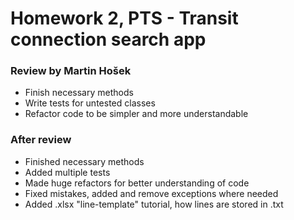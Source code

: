 # Homework 2, PTS - Transit connection search app

### Review by Martin Hošek
- Finish necessary methods
- Write tests for untested classes
- Refactor code to be simpler and more understandable

### After review
- Finished necessary methods
- Added multiple tests
- Made huge refactors for better understanding of code
- Fixed mistakes, added and remove exceptions where needed
- Added .xlsx "line-template" tutorial, how lines are stored in .txt
